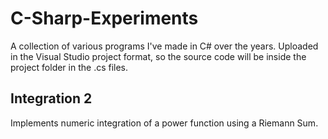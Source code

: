 # C-Sharp-Experiments
A collection of various programs I've made in C# over the years.
Uploaded in the Visual Studio project format, so the source code will be inside the project folder in the .cs files.

## Integration 2
Implements numeric integration of a power function using a Riemann Sum.

